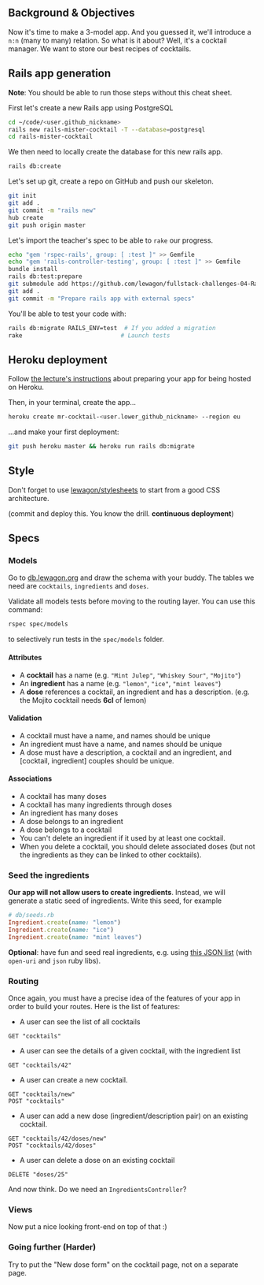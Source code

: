 ## Background & Objectives

Now it's time to make a 3-model app. And you guessed it, we'll introduce
a `n:n` (many to many) relation. So what is it about? Well, it's a cocktail
manager. We want to store our best recipes of cocktails.

## Rails app generation

**Note**: You should be able to run those steps without this cheat sheet.

First let's create a new Rails app using PostgreSQL

```bash
cd ~/code/<user.github_nickname>
rails new rails-mister-cocktail -T --database=postgresql
cd rails-mister-cocktail
```

We then need to locally create the database for this new rails app.

```bash
rails db:create
```

Let's set up git, create a repo on GitHub and push our skeleton.

```bash
git init
git add .
git commit -m "rails new"
hub create
git push origin master
```

Let's import the teacher's spec to be able to `rake` our progress.

```bash
echo "gem 'rspec-rails', group: [ :test ]" >> Gemfile
echo "gem 'rails-controller-testing', group: [ :test ]" >> Gemfile
bundle install
rails db:test:prepare
git submodule add https://github.com/lewagon/fullstack-challenges-04-Rails-mister-cocktail-specs.git spec
git add .
git commit -m "Prepare rails app with external specs"
```

You'll be able to test your code with:

```bash
rails db:migrate RAILS_ENV=test  # If you added a migration
rake                            # Launch tests
```

## Heroku deployment

Follow [the lecture's instructions](https://karr.lewagon.org/lectures/rails/04-hosting-deployment/#/1/12) about
preparing your app for being hosted on Heroku.

Then, in your terminal, create the app...

```bash
heroku create mr-cocktail-<user.lower_github_nickname> --region eu
```

...and make your first deployment:

```bash
git push heroku master && heroku run rails db:migrate
```

## Style

Don't forget to use [lewagon/stylesheets](https://github.com/lewagon/rails-stylesheets)
to start from a good CSS architecture.

(commit and deploy this. You know the drill. **continuous deployment**)

## Specs

### Models

Go to [db.lewagon.org](http://db.lewagon.org) and draw the schema with your buddy. The tables
we need are `cocktails`, `ingredients` and `doses`.

Validate all models tests before moving to the routing layer. You can use this command:

```bash
rspec spec/models
```

to selectively run tests in the `spec/models` folder.

#### Attributes

- A **cocktail** has a name (e.g. `"Mint Julep"`, `"Whiskey Sour"`, `"Mojito"`)
- An **ingredient** has a name (e.g. `"lemon"`, `"ice"`, `"mint leaves"`)
- A **dose** references a cocktail, an ingredient and has a description. (e.g. the Mojito cocktail needs **6cl** of lemon)

#### Validation

- A cocktail must have a name, and names should be unique
- An ingredient must have a name, and names should be unique
- A dose must have a description, a cocktail and an ingredient, and [cocktail, ingredient] couples should be unique.

#### Associations

- A cocktail has many doses
- A cocktail has many ingredients through doses
- An ingredient has many doses
- A dose belongs to an ingredient
- A dose belongs to a cocktail
- You can't delete an ingredient if it used by at least one cocktail.
- When you delete a cocktail, you should delete associated doses (but not the ingredients as they can be linked to other cocktails).

### Seed the ingredients

**Our app will not allow users to create ingredients**.
Instead, we will generate a static seed of ingredients.
Write this seed, for example

```ruby
# db/seeds.rb
Ingredient.create(name: "lemon")
Ingredient.create(name: "ice")
Ingredient.create(name: "mint leaves")
```

**Optional**: have fun and seed real ingredients, e.g. using [this JSON list](http://www.thecocktaildb.com/api/json/v1/1/list.php?i=list) (with `open-uri` and `json` ruby libs).

### Routing

Once again, you must have a precise idea of the features of your app in order to build your routes. Here is the list of features:

- A user can see the list of all cocktails

```
GET "cocktails"
```

- A user can see the details of a given cocktail, with the ingredient list

```
GET "cocktails/42"
```

- A user can create a new cocktail.

```
GET "cocktails/new"
POST "cocktails"
```

- A user can add a new dose (ingredient/description pair) on an existing cocktail.

```
GET "cocktails/42/doses/new"
POST "cocktails/42/doses"
```

- A user can delete a dose on an existing cocktail

```
DELETE "doses/25"
```

And now think. Do we need an `IngredientsController`?


### Views

Now put a nice looking front-end on top of that :)

### Going further (Harder)

Try to put the "New dose form" on the cocktail page, not on a separate page.
